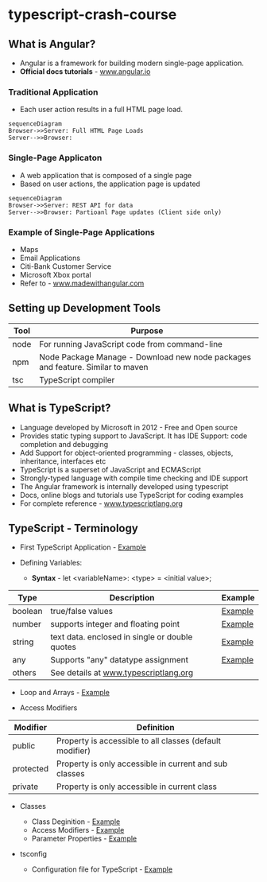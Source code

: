 # typescript-crash-course
## What is Angular?
* Angular is a framework for building modern single-page application.
* **Official docs tutorials** - www.angular.io

### Traditional Application
* Each user action results in a full HTML page load.
```mermaid
sequenceDiagram
Browser->>Server: Full HTML Page Loads
Server-->>Browser: 
```
### Single-Page Applicaton
* A web application that is composed of a single page
* Based on user actions, the application page is updated
```mermaid
sequenceDiagram
Browser->>Server: REST API for data
Server-->>Browser: Partioanl Page updates (Client side only)
```
### Example of Single-Page Applications
* Maps
* Email Applications
* Citi-Bank Customer Service
* Microsoft Xbox portal
* Refer to - www.madewithangular.com

## Setting up Development Tools
Tool | Purpose
-----|-------
node | For running JavaScript code from command-line
npm | Node Package Manage - Download new node packages and feature. Similar to maven
tsc | TypeScript compiler

## What is TypeScript?
* Language developed by Microsoft in 2012 - Free and Open source
* Provides static typing support to JavaScript. It has IDE Support: code completion and debugging
* Add Support for object-oriented programming - classes, objects, inheritance, interfaces etc
* TypeScript is a superset of JavaScript and ECMAScript
* Strongly-typed language with compile time checking and IDE support
* The Angular framework is internally developed using typescript
* Docs, online blogs and tutorials use TypeScript for coding examples
* For complete reference - www.typescriptlang.org

## TypeScript - Terminology
* First TypeScript Application - [Example](01-hellowworld/myhelloworld.ts)

* Defining Variables:
    * **Syntax** - let \<variableName\>: \<type\> = \<initial value\>;

Type | Description | Example
-----|------------|--------
boolean| true/false values | [Example](02-variables/variable-types.ts)
number | supports integer and floating point | [Example](02-variables/variable-types.ts)
string | text data. enclosed in single or double quotes | [Example](02-variables/variable-types.ts)
any | Supports "any" datatype assignment | [Example](02-variables/variable-types.ts)
others | See details at www.typescriptlang.org

* Loop and Arrays - [Example](03-loops-and-arrays)

* Access Modifiers

Modifier | Definition
---------|-----------
public | Property is accessible to all classes (default modifier)
protected | Property is only accessible in current and sub classes
private | Property is only accessible in current class

* Classes
    * Class Deginition - [Example](04-classes/01-class-definition/customer.ts)
    * Access Modifiers - [Example](04-classes/02-access-modifiers/customer.ts)
    * Parameter Properties - [Example](04-classes/04-parameter-properties/customer.ts)

* tsconfig
    * Configuration file for TypeScript - [Example](04-classes/03-tsconfig/customer.ts)








 
